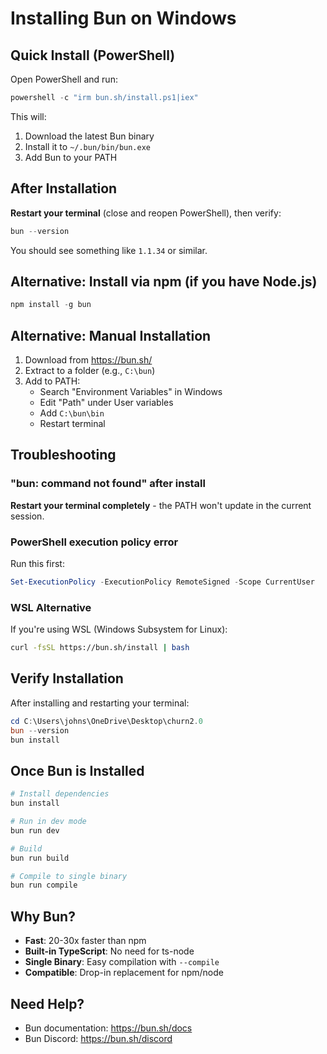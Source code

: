 # Installing Bun on Windows

## Quick Install (PowerShell)

Open PowerShell and run:

```powershell
powershell -c "irm bun.sh/install.ps1|iex"
```

This will:
1. Download the latest Bun binary
2. Install it to `~/.bun/bin/bun.exe`
3. Add Bun to your PATH

## After Installation

**Restart your terminal** (close and reopen PowerShell), then verify:

```powershell
bun --version
```

You should see something like `1.1.34` or similar.

## Alternative: Install via npm (if you have Node.js)

```powershell
npm install -g bun
```

## Alternative: Manual Installation

1. Download from https://bun.sh/
2. Extract to a folder (e.g., `C:\bun`)
3. Add to PATH:
   - Search "Environment Variables" in Windows
   - Edit "Path" under User variables
   - Add `C:\bun\bin`
   - Restart terminal

## Troubleshooting

### "bun: command not found" after install

**Restart your terminal completely** - the PATH won't update in the current session.

### PowerShell execution policy error

Run this first:
```powershell
Set-ExecutionPolicy -ExecutionPolicy RemoteSigned -Scope CurrentUser
```

### WSL Alternative

If you're using WSL (Windows Subsystem for Linux):

```bash
curl -fsSL https://bun.sh/install | bash
```

## Verify Installation

After installing and restarting your terminal:

```powershell
cd C:\Users\johns\OneDrive\Desktop\churn2.0
bun --version
bun install
```

## Once Bun is Installed

```powershell
# Install dependencies
bun install

# Run in dev mode
bun run dev

# Build
bun run build

# Compile to single binary
bun run compile
```

## Why Bun?

- **Fast**: 20-30x faster than npm
- **Built-in TypeScript**: No need for ts-node
- **Single Binary**: Easy compilation with `--compile`
- **Compatible**: Drop-in replacement for npm/node

## Need Help?

- Bun documentation: https://bun.sh/docs
- Bun Discord: https://bun.sh/discord
